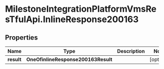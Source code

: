# MilestoneIntegrationPlatformVmsResTfulApi.InlineResponse200163

## Properties
Name | Type | Description | Notes
------------ | ------------- | ------------- | -------------
**result** | **OneOfinlineResponse200163Result** |  | [optional] 
